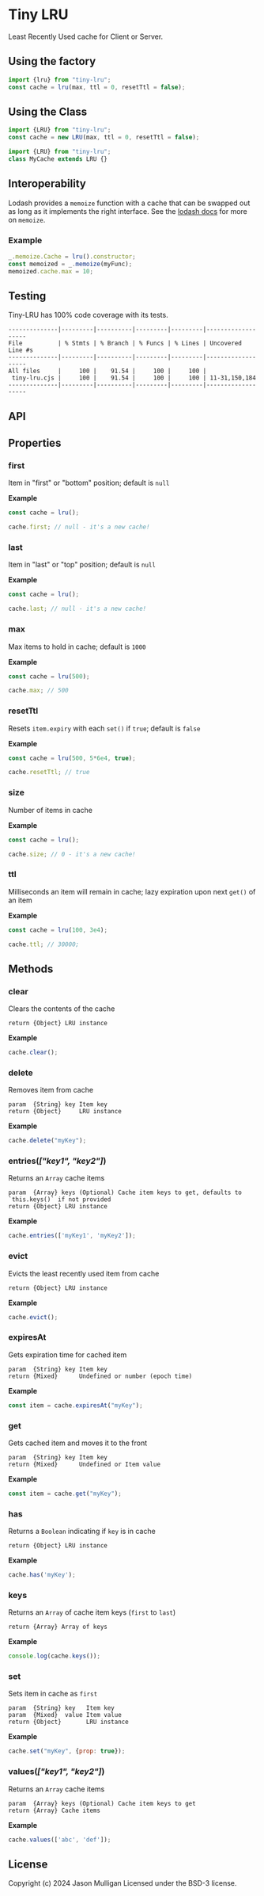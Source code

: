 # Tiny LRU

Least Recently Used cache for Client or Server.

## Using the factory

```javascript
import {lru} from "tiny-lru";
const cache = lru(max, ttl = 0, resetTtl = false);
```

## Using the Class

```javascript
import {LRU} from "tiny-lru";
const cache = new LRU(max, ttl = 0, resetTtl = false);
```

```javascript
import {LRU} from "tiny-lru";
class MyCache extends LRU {}
```

## Interoperability

Lodash provides a `memoize` function with a cache that can be swapped out as long as it implements the right interface.
See the [lodash docs](https://lodash.com/docs#memoize) for more on `memoize`.

### Example
```javascript
_.memoize.Cache = lru().constructor;
const memoized = _.memoize(myFunc);
memoized.cache.max = 10;
```

## Testing

Tiny-LRU has 100% code coverage with its tests.

```console
--------------|---------|----------|---------|---------|-------------------
File          | % Stmts | % Branch | % Funcs | % Lines | Uncovered Line #s
--------------|---------|----------|---------|---------|-------------------
All files     |     100 |    91.54 |     100 |     100 |
 tiny-lru.cjs |     100 |    91.54 |     100 |     100 | 11-31,150,184
--------------|---------|----------|---------|---------|-------------------
```

## API

## Properties

### first

Item in "first" or "bottom" position; default is `null`

**Example**

```javascript
const cache = lru();

cache.first; // null - it's a new cache!
```

### last

Item in "last" or "top" position; default is `null`

**Example**

```javascript
const cache = lru();

cache.last; // null - it's a new cache!
```

### max

Max items to hold in cache; default is `1000`

**Example**

```javascript
const cache = lru(500);

cache.max; // 500
```

### resetTtl

Resets `item.expiry` with each `set()` if `true`; default is `false`

**Example**

```javascript
const cache = lru(500, 5*6e4, true);

cache.resetTtl; // true
```

### size

Number of items in cache

**Example**

```javascript
const cache = lru();

cache.size; // 0 - it's a new cache!
```

### ttl

Milliseconds an item will remain in cache; lazy expiration upon next `get()` of an item

**Example**

```javascript
const cache = lru(100, 3e4);

cache.ttl; // 30000;
```

## Methods

### clear

Clears the contents of the cache

	return {Object} LRU instance

**Example**

```javascript
cache.clear();
```

### delete

Removes item from cache

	param  {String} key Item key
	return {Object}     LRU instance

**Example**

```javascript
cache.delete("myKey");
```

### entries(*["key1", "key2"]*)

Returns an `Array` cache items

    param  {Array} keys (Optional) Cache item keys to get, defaults to `this.keys()` if not provided
	return {Object} LRU instance

**Example**

```javascript
cache.entries(['myKey1', 'myKey2']);
```

### evict

Evicts the least recently used item from cache

	return {Object} LRU instance

**Example**

```javascript
cache.evict();
```

### expiresAt

Gets expiration time for cached item

	param  {String} key Item key
	return {Mixed}      Undefined or number (epoch time)

**Example**

```javascript
const item = cache.expiresAt("myKey");
```

### get

Gets cached item and moves it to the front

	param  {String} key Item key
	return {Mixed}      Undefined or Item value

**Example**

```javascript
const item = cache.get("myKey");
```

### has

Returns a `Boolean` indicating if `key` is in cache

	return {Object} LRU instance

**Example**

```javascript
cache.has('myKey');
```

### keys

Returns an `Array` of cache item keys (`first` to `last`)

	return {Array} Array of keys

**Example**

```javascript
console.log(cache.keys());
```

### set

Sets item in cache as `first`

	param  {String} key   Item key
	param  {Mixed}  value Item value
	return {Object}       LRU instance

**Example**

```javascript
cache.set("myKey", {prop: true});
```

### values(*["key1", "key2"]*)

Returns an `Array` cache items

	param  {Array} keys (Optional) Cache item keys to get
	return {Array} Cache items

**Example**

```javascript
cache.values(['abc', 'def']);
```

## License
Copyright (c) 2024 Jason Mulligan
Licensed under the BSD-3 license.

